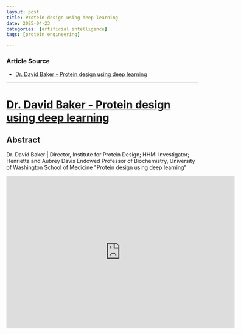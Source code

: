 ```yaml
---
layout: post
title: Protein design using deep learning  
date: 2025-04-23
categories: [artificial intelligence]
tags: [protein engineering]

---
```


### Article Source


* [Dr. David Baker - Protein design using deep learning](https://www.youtube.com/watch?v=C7TClRTDvRA)

---

# [Dr. David Baker - Protein design using deep learning](https://www.youtube.com/watch?v=C7TClRTDvRA)

## Abstract

Dr. David Baker | Director, Institute for Protein Design; HHMI Investigator; Henrietta and Aubrey Davis Endowed Professor of Biochemistry, University of Washington School of Medicine
"Protein design using deep learning"

<iframe width="600" height="400" src="https://www.youtube.com/embed/C7TClRTDvRA?si=BrwvcvzmZugXIGeZ" title="YouTube video player" frameborder="0" allow="accelerometer; autoplay; clipboard-write; encrypted-media; gyroscope; picture-in-picture; web-share" referrerpolicy="strict-origin-when-cross-origin" allowfullscreen></iframe>